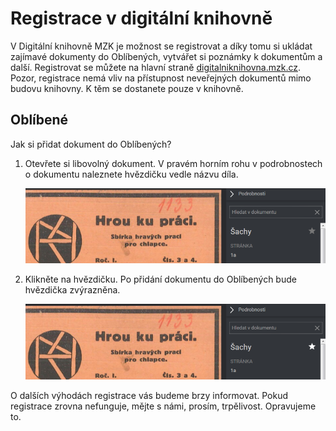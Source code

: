 # Registrace v digitální knihovně

V Digitální knihovně MZK je možnost se registrovat a díky tomu si ukládat zajímavé dokumenty do Oblíbených, vytvářet si poznámky k dokumentům a další.
Registrovat se můžete na hlavní straně <a class="external" href="http://digitalniknihovna.mzk.cz/" target="_blank">digitalniknihovna.mzk.cz</a>.
Pozor, registrace nemá vliv na přístupnost neveřejných dokumentů mimo budovu knihovny. K těm se dostanete pouze v knihovně.

## Oblíbené
Jak si přidat dokument do Oblíbených?

1. Otevřete si libovolný dokument. V pravém horním rohu v podrobnostech o dokumentu naleznete hvězdičku vedle názvu díla. 

    ![](/images/help/jakHledat/hledaniDokument.png)
 
2. Klikněte na hvězdičku. Po přidání dokumentu do Oblíbených bude hvězdička zvýrazněna.

    ![](/images/help/registraceOblibene/oblibene.png)
 

O dalších výhodách registrace vás budeme brzy informovat. Pokud registrace zrovna nefunguje, mějte s námi, prosím, trpělivost. Opravujeme to.

